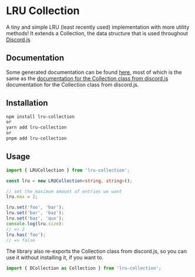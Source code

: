 # LRU Collection

A tiny and simple LRU (least recently used) implementation with more utility methods! It extends a Collection, the data structure that is used throughout [Discord.js](https://github.com/discordjs/discord.js/blob/main/packages/collection/README.md)

## Documentation

Some generated documentation can be found [here](https://mastondzn.github.io/lru-collection/classes/LRUCollection.html), most of which is the same as the [documentation for the Collection class from discord.js](https://discord.js.org/docs/packages/collection/main) documentation for the Collection class from discord.js.

## Installation

```sh
npm install lru-collection
or 
yarn add lru-collection
or
pnpm add lru-collection
```

## Usage

```ts
import { LRUCollection } from 'lru-collection';

const lru = new LRUCollection<string, string>();

// set the maximum amount of entries we want
lru.max = 2;

lru.set('foo', 'bar');
lru.set('bar', 'baz');
lru.set('baz', 'qux');
console.log(lru.size):
// => 2
lru.has('foo');
// => false
```

The library also re-exports the Collection class from discord.js, so you can use it without installing it, if you want to.

```ts
import { DCollection as Collection } from 'lru-collection';
```
